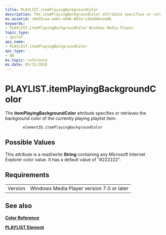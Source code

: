```yaml
---
title: PLAYLIST.itemPlayingBackgroundColor
description: The itemPlayingBackgroundColor attribute specifies or retrieves the background color of the currently playing playlist item.
ms.assetid: c0e55caa-a46c-4496-887a-c2da8b6cee86
keywords:
- PLAYLIST.itemPlayingBackgroundColor Windows Media Player
topic_type:
- apiref
api_name:
- PLAYLIST.itemPlayingBackgroundColor
api_type:
- NA
ms.topic: reference
ms.date: 05/31/2018
---
```


# PLAYLIST.itemPlayingBackgroundColor

The **itemPlayingBackgroundColor** attribute specifies or retrieves the background color of the currently playing playlist item.

``` syntax
        elementID.itemPlayingBackgroundColor
```

## Possible Values

This attribute is a read/write **String** containing any Microsoft Internet Explorer color value. It has a default value of "\#222222".

## Requirements



|                    |                                                      |
|--------------------|------------------------------------------------------|
| Version<br/> | Windows Media Player version 7.0 or later<br/> |



## See also

<dl> <dt>

[**Color Reference**](color-reference.md)
</dt> <dt>

[**PLAYLIST Element**](playlist-element.md)
</dt> </dl>

 

 





